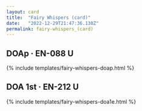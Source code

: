 ```yaml
---
layout: card
title:  "Fairy Whispers (card)"
date:   "2022-12-29T21:47:36.130Z"
permalink: fairy-whispers_(card)
---
```


## DOAp &middot; EN-088 U

{% include templates/fairy-whispers-doap.html %}


## DOA 1st &middot; EN-212 U

{% include templates/fairy-whispers-doa1e.html %}
